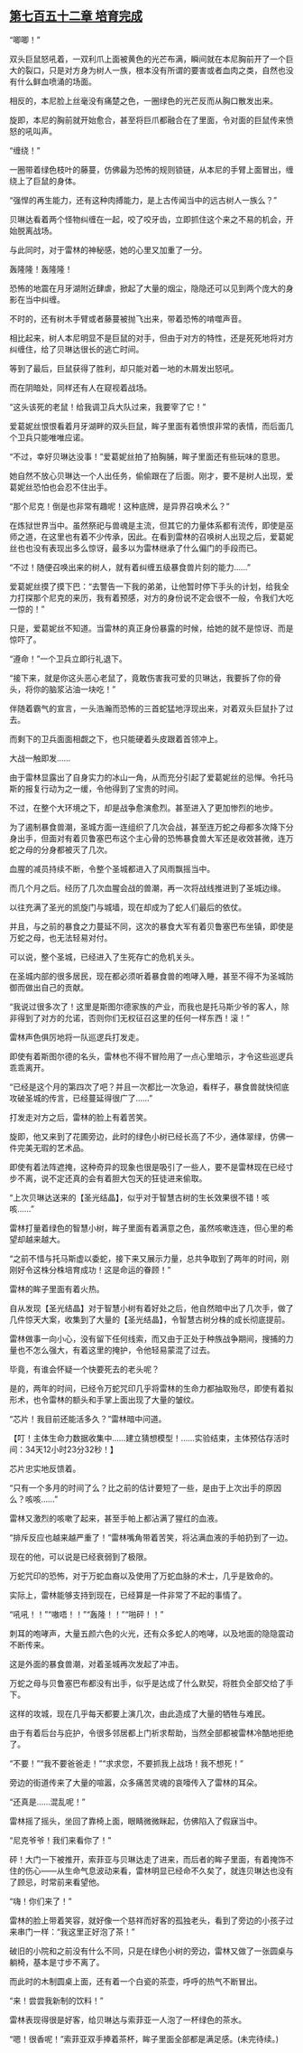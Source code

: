 ## [第七百五十二章 培育完成](https://www.xxbiquge.com/11_11222/9002079.html)


  “唧唧！”

  双头巨鼠怒吼着，一双利爪上面被黄色的光芒布满，瞬间就在本尼胸前开了一个巨大的裂口，只是对方身为树人一族，根本没有所谓的要害或者血肉之类，自然也没有什么鲜血喷涌的场面。

  相反的，本尼脸上丝毫没有痛楚之色，一圈绿色的光芒反而从胸口散发出来。

  旋即，本尼的胸前就开始愈合，甚至将巨爪都融合在了里面，令对面的巨鼠传来愤怒的吼叫声。

  “缠绕！”

  一圈带着绿色枝叶的藤蔓，仿佛最为恐怖的规则锁链，从本尼的手臂上面冒出，缠绕上了巨鼠的身体。

  “强悍的再生能力，还有这种肉搏能力，是上古传闻当中的远古树人一族么？”

  贝琳达看着两个怪物纠缠在一起，咬了咬牙齿，立即抓住这个来之不易的机会，开始脱离战场。

  与此同时，对于雷林的神秘感，她的心里又加重了一分。

  轰隆隆！轰隆隆！

  恐怖的地震在月牙湖附近肆虐，掀起了大量的烟尘，隐隐还可以见到两个庞大的身影在当中纠缠。

  不时的，还有树木手臂或者藤蔓被抛飞出来，带着恐怖的啃噬声音。

  相比起来，树人本尼明显不是巨鼠的对手，但由于对方的特性，还是死死地将对方纠缠住，给了贝琳达很长的逃亡时间。

  等到了最后，巨鼠获得了胜利，却只能对着一地的木屑发出怒吼。

  而在阴暗处，同样还有人在窥视着战场。

  “这头该死的老鼠！给我调卫兵大队过来，我要宰了它！”

  爱葛妮丝恨恨看着月牙湖畔的双头巨鼠，眸子里面有着愤恨非常的表情，而后面几个卫兵只能唯唯应诺。

  “不过，幸好贝琳达没事！”爱葛妮丝拍了拍胸脯，眸子里面还有些玩味的意思。

  她自然不放心贝琳达一个人出任务，偷偷跟在了后面。刚才，要不是树人出现，爱葛妮丝恐怕也会忍不住出手。

  “那个尼克！倒是也非常有趣呢！这种底牌，是异界召唤术么？”

  在炼狱世界当中。虽然祭祀与兽魂是主流，但其它的力量体系都有流传，即使是巫师之道，在这里也有着不少传承，因此。在看到雷林的召唤树人出现之后，爱葛妮丝也也没有表现出多么惊讶，最多以为雷林继承了什么偏门的手段而已。

  “不过！随便召唤出来的树人，就有着纠缠五级暴食兽片刻的能力……”

  爱葛妮丝摸了摸下巴：“去警告一下我的弟弟，让他暂时停下手头的计划，给我全力打探那个尼克的来历，我有着预感，对方的身份说不定会很不一般，令我们大吃一惊的！”

  只是，爱葛妮丝不知道。当雷林的真正身份暴露的时候，给她的就不是惊讶、而是惊吓了。

  “遵命！”一个卫兵立即行礼退下。

  “接下来，就是你这头恶心老鼠了，竟敢伤害我可爱的贝琳达，我要拆了你的骨头，将你的脑浆沾油一块吃！”

  伴随着霸气的宣言，一头浩瀚而恐怖的三首蛇猛地浮现出来，对着双头巨鼠扑了过去。

  而剩下的卫兵面面相觑之下，也只能硬着头皮跟着首领冲上。

  大战一触即发……

  由于雷林显露出了自身实力的冰山一角，从而充分引起了爱葛妮丝的忌惮。令托马斯的报复行动为之一缓，令他得到了宝贵的时间。

  不过，在整个大环境之下，却是战争愈演愈烈。甚至进入了更加惨烈的地步。

  为了遏制暴食兽潮，圣城方面一连组织了几次会战，甚至连万蛇之母都多次降下分身出手，但面对有着贝鲁塞巴布这个主心骨的恐怖暴食兽大军还是收效甚微，连万蛇之母的分身都被灭了几次。

  血腥的减员持续不断，令整个圣城都进入了风雨飘摇当中。

  而几个月之后。经历了几次血腥会战的兽潮，再一次将战线推进到了圣城边缘。

  以往充满了圣光的凯旋门与城墙，现在却成为了蛇人们最后的依仗。

  并且，与之前的暴食之力蔓延不同，这次的暴食大军有着贝鲁塞巴布坐镇，即使是万蛇之母，也无法轻易对付。

  可以说，整个圣城，已经进入了生死存亡的危机关头。

  在圣城内部的很多居民，现在都必须听着暴食兽的咆哮入睡，甚至不得不为圣城防御而做出自己的贡献。

  “我说过很多次了！这里是斯图尔德家族的产业，而我也是托马斯少爷的客人，除非得到了对方的允诺，否则你们无权征召这里的任何一样东西！滚！”

  雷林声色俱厉地将一队巡逻兵打发走。

  即使有着斯图尔德的名头，雷林也不得不冒险用了一点心里暗示，才令这些巡逻兵乖乖离开。

  “已经是这个月的第四次了吧？并且一次都比一次急迫，看样子，暴食兽就快彻底攻破圣城的传言，已经蔓延得很广了……”

  打发走对方之后，雷林的脸上有着苦笑。

  旋即，他又来到了花圃旁边，此时的绿色小树已经长高了不少，通体翠绿，仿佛一件完美无瑕的艺术品。

  即使有着法阵遮掩，这种奇异的现象也很是吸引了一些人，要不是雷林现在已经寸步不离，说不定还真的会有着胆大包天的狂徒进来偷取。

  “上次贝琳达送来的【圣光结晶】，似乎对于智慧古树的生长效果很不错！咳咳……”

  雷林打量着绿色的智慧小树，眸子里面有着满意之色，虽然咳嗽连连，但心里的希望却越来越大。

  “之前不惜与托马斯虚以委蛇，接下来又展示力量，总共争取到了两年的时间，刚刚好令这株分株培育成功！这是命运的眷顾！”

  雷林的眸子里面有着火热。

  自从发现【圣光结晶】对于智慧小树有着好处之后，他自然暗中出了几次手，做了几件惊天大案，收集到了大量的【圣光结晶】，令智慧古树分株的成长彻底提前。

  雷林做事一向小心，没有留下任何线索，而又由于正处于种族战争期间，搜捕的力量也不怎么强大，有着这里的掩护，令他轻易蒙混了过去。

  毕竟，有谁会怀疑一个快要死去的老头呢？

  是的，两年的时间，已经令万蛇咒印几乎将雷林的生命力都抽取殆尽，即使有着拟形术，也令雷林的额头和手掌上面出现了大量的皱纹。

  “芯片！我目前还能活多久？”雷林暗中问道。

  【叮！主体生命力数据收集中……建立猜想模型！……实验结束，主体预估存活时间：34天12小时23分32秒！】

  芯片忠实地反馈着。

  “只有一个多月的时间了么？比之前的估计要短了一些，是由于上次出手的原因么？咳咳……”

  雷林又激烈的咳嗽了起来，甚至手帕上都沾满了猩红的血液。

  “排斥反应也越来越严重了！”雷林嘴角带着苦笑，将沾满血液的手帕扔到了一边。

  现在的他，可以说是已经衰弱到了极限。

  万蛇咒印的恐怖，对于万蛇血裔以及使用了万蛇血脉的术士，几乎是致命的。

  实际上，雷林能够支持到现在，已经算是一件非常了不起的事情了。

  “吼吼！！”“嗷唔！！”“轰隆！！”“啪砰！！”

  刺耳的咆哮声，大量五颜六色的火光，还有众多蛇人的咆哮，以及地面的隐隐震动不断传来。

  这是外面的暴食兽潮，对着圣城再次发起了冲击。

  万蛇之母与贝鲁塞巴布都没有出手，似乎是达成了什么默契，将胜负全部交给了手下。

  这样的攻城，现在几乎每天都要上演几次，由此造成了大量的牺牲与难民。

  由于有着后台与庇护，令很多邻居都上门祈求帮助，当然全部都被雷林冷酷地拒绝了。

  “不要！”“我不要爸爸走！”“求求您，不要抓我上战场！我不想死！”

  旁边的街道传来了大量的喧嚣，众多痛苦灵魂的哀嚎传入了雷林的耳朵。

  “还真是……混乱呢！”

  雷林摇了摇头，坐回了靠椅上面，眼睛微微眯起，仿佛陷入了假寐当中。

  “尼克爷爷！我们来看你了！”

  砰！大门一下被推开，索菲亚与贝琳达走了进来，而后者的眸子里面，有着掩饰不住的伤心——从生命气息波动来看，雷林明显已经命不久矣了，就连贝琳达也没有了顾忌，时常前来看望他。

  “嗨！你们来了！”

  雷林的脸上带着笑容，就好像一个慈祥而好客的孤独老头，看到了旁边的小孩子过来串门一样：“我这里正好泡了茶！”

  破旧的小院和之前没有什么不同，只是在绿色小树的旁边，雷林又做了一张圆桌与躺椅，基本是寸步不离了。

  而此时的木制圆桌上面，还有着一个白瓷的茶壶，呼呼的热气不断冒出。

  “来！尝尝我新制的饮料！”

  雷林表现得很是好客，给贝琳达与索菲亚一人泡了一杯绿色的茶水。

  “嗯！很香呢！”索菲亚双手捧着茶杯，眸子里面全部都是满足感。(未完待续。)
